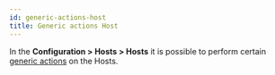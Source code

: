 ```yaml
---
id: generic-actions-host
title: Generic actions Host
---
```


In the **Configuration \> Hosts \> Hosts** it is possible to perform certain [generic actions](../generic-object-actions/generic-actions.md) on the Hosts.